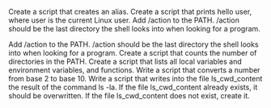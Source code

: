 Create a script that creates an alias.
Create a script that prints hello user, where user is the current Linux user.
Add /action to the PATH. /action should be the last directory the shell looks into when looking for a program.

Add /action to the PATH. /action should be the last directory the shell looks into when looking for a program.
Create a script that counts the number of directories in the PATH.
Create a script that lists all local variables and environment variables, and functions.
Write a script that converts a number from base 2 to base 10.
Write a script that writes into the file ls_cwd_content the result of the command ls -la. If the file ls_cwd_content already exists, it should be overwritten. If the file ls_cwd_content does not exist, create it.


